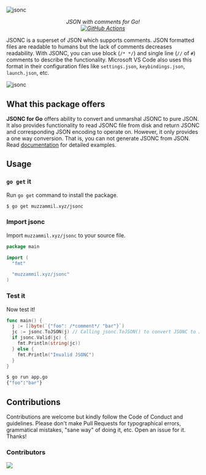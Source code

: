 #

![jsonc](.github/images/jsonc.png)

<p align="center">
  <i>JSON with comments for Go!</i> <br>
  <i><a href="https://github.com/muhammadmuzzammil1998/jsonc/actions/workflows/go.yml" target="_blank"><img src="https://github.com/muhammadmuzzammil1998/jsonc/actions/workflows/go.yml/badge.svg" alt="GitHub Actions"></a></i>
</p>

JSONC is a superset of JSON which supports comments. JSON formatted files are readable to humans but the lack of comments decreases readability. With JSONC, you can use block (`/* */`) and single line (`//` of `#`) comments to describe the functionality. Microsoft VS Code also uses this format in their configuration files like `settings.json`, `keybindings.json`, `launch.json`, etc.

![jsonc](.github/images/carbon.png)

## What this package offers

**JSONC for Go** offers ability to convert and unmarshal JSONC to pure JSON. It also provides functionality to read JSONC file from disk and return JSONC and corresponding JSON encoding to operate on. However, it only provides a one way conversion. That is, you can not generate JSONC from JSON. Read [documentation](.github/DOCUMENTATION.md) for detailed examples.

## Usage

### `go get` it

Run `go get` command to install the package.

```sh
$ go get muzzammil.xyz/jsonc
```

### Import jsonc

Import `muzzammil.xyz/jsonc` to your source file.

```go
package main

import (
  "fmt"

  "muzzammil.xyz/jsonc"
)
```

### Test it

Now test it!

```go
func main() {
  j := []byte(`{"foo": /*comment*/ "bar"}`)
  jc := jsonc.ToJSON(j) // Calling jsonc.ToJSON() to convert JSONC to JSON
  if jsonc.Valid(jc) {
    fmt.Println(string(jc))
  } else {
    fmt.Println("Invalid JSONC")
  }
}
```

```sh
$ go run app.go
{"foo":"bar"}
```

## Contributions

Contributions are welcome but kindly follow the Code of Conduct and guidelines. Please don't make Pull Requests for typographical errors, grammatical mistakes, "sane way" of doing it, etc. Open an issue for it. Thanks!

### Contributors

<a href="https://github.com/muhammadmuzzammil1998/jsonc/graphs/contributors">
  <img src="https://contrib.rocks/image?repo=muhammadmuzzammil1998/jsonc" />
</a>
